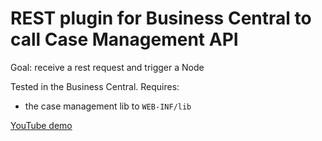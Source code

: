 REST plugin for Business Central to call Case Management API
============================================================

Goal: receive a rest request and trigger a Node

Tested in the Business Central.
Requires:

- the case management lib to `WEB-INF/lib`

[YouTube demo](https://youtu.be/6AVu9eA_giI)